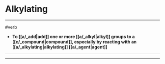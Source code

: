 # Alkylating
---
#verb
- **To [[a/_add|add]] one or more [[a/_alkyl|alkyl]] groups to a [[c/_compound|compound]], especially by reacting with an [[a/_alkylating|alkylating]] [[a/_agent|agent]]**
---
---
